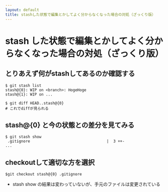 ```yaml
---
layout: default
title: stashした状態で編集とかしてよく分からなくなった場合の対処（ざっくり版）
---
```


# stash した状態で編集とかしてよく分からなくなった場合の対処（ざっくり版）

## とりあえず何がstashしてあるのか確認する

```
$ git stash list
stash@{0}: WIP on <branch>: HogeHoge
stash@{1}: WIP on ...

$ git diff HEAD..stash@{0}
# これでdiffが見られる
```


## stash@{0} と今の状態との差分を見てみる

```
$ git stash show
 .gitignore                                  |  3 ++-
...
```


## checkoutして適切な方を選択

```
$git checkout stash@{0} .gitignore
```

* stash show の結果は変わっていないが、手元のファイルは変更されている
